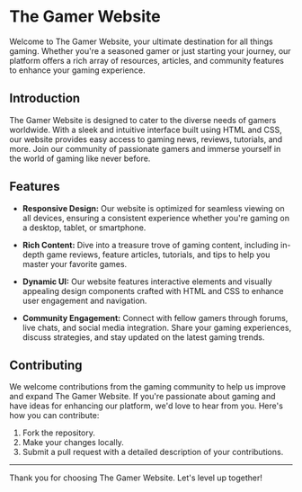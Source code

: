 # The Gamer Website

Welcome to The Gamer Website, your ultimate destination for all things gaming. Whether you're a seasoned gamer or just starting your journey, our platform offers a rich array of resources, articles, and community features to enhance your gaming experience.

## Introduction

The Gamer Website is designed to cater to the diverse needs of gamers worldwide. With a sleek and intuitive interface built using HTML and CSS, our website provides easy access to gaming news, reviews, tutorials, and more. Join our community of passionate gamers and immerse yourself in the world of gaming like never before.

## Features

- **Responsive Design:** Our website is optimized for seamless viewing on all devices, ensuring a consistent experience whether you're gaming on a desktop, tablet, or smartphone.

- **Rich Content:** Dive into a treasure trove of gaming content, including in-depth game reviews, feature articles, tutorials, and tips to help you master your favorite games.

- **Dynamic UI:** Our website features interactive elements and visually appealing design components crafted with HTML and CSS to enhance user engagement and navigation.

- **Community Engagement:** Connect with fellow gamers through forums, live chats, and social media integration. Share your gaming experiences, discuss strategies, and stay updated on the latest gaming trends.

## Contributing

We welcome contributions from the gaming community to help us improve and expand The Gamer Website. If you're passionate about gaming and have ideas for enhancing our platform, we'd love to hear from you. Here's how you can contribute:

1. Fork the repository.
2. Make your changes locally.
3. Submit a pull request with a detailed description of your contributions.
---

Thank you for choosing The Gamer Website. Let's level up together!
